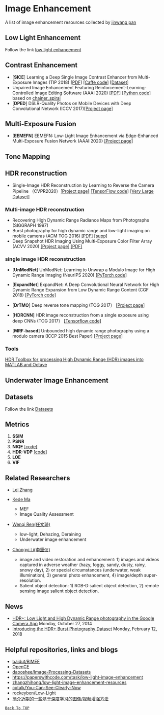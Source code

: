 # Image Enhancement

[comment]:<> (Anchor for Back to top)
<a id="head"/>

A list of image enhancement resources collected by [jinwang pan](https://github.com/eeerpjw)

## Low Light Enhancement
Follow the link [low light enhancement](low-light/README.md)


## Contrast Enhancement
- [**SICE**] Learning a Deep Single Image Contrast Enhancer from Multi-Exposure Images (TIP 2018) [[PDF]](http://www4.comp.polyu.edu.hk/~cslzhang/paper/SICE.pdf) [[Caffe code]](https://github.com/csjcai/SICE) [[Dataset]](https://github.com/csjcai/SICE)
- Unpaired Image Enhancement Featuring Reinforcement-Learning-Controlled Image Editing Software (AAAI 2020) [[PDF]](https://arxiv.org/pdf/1912.07833.pdf) [[Python code]](https://github.com/satoshi-kosugi/Unpaired-Image-Enhancement) based on [chainer_spiral](https://github.com/DwangoMediaVillage/chainer_spiral)
- [**DPED**] DSLR-Quality Photos on Mobile Devices with Deep Convolutional Network (ICCV 2017)[[Project page]](https://people.ee.ethz.ch/~ihnatova/)

## Multi-Exposure Fusion
- [**EEMEFN**] EEMEFN: Low-Light Image Enhancement via Edge-Enhanced Multi-Exposure Fusion Network (AAAI 2020) [[Project page]](https://zjuvag.org/publications/eemefn/)


## Tone Mapping

## HDR reconstruction
- Single-Image HDR Reconstruction by Learning to Reverse the Camera Pipeline （CVPR2020）[[Project page]](https://alex04072000.github.io/SingleHDR/) [[TensorFlow code]](https://github.com/alex04072000/SingleHDR) [[Very Large Dataset]](https://alex04072000.github.io/SingleHDR/)

### Multi-image HDR reconstruction

- Recovering High Dynamic Range Radiance Maps from Photographs (SIGGRAPH 1997)
- Burst photography for high dynamic range and low-light imaging on mobile cameras (ACM TOG 2016) [[PDF]](https://people.csail.mit.edu/hasinoff/pubs/HasinoffEtAl16-hdrplus.pdf) [[supp]](http://graphics.stanford.edu/papers/hdrp/hasinoff-hdrplus-sigasia16-supp.pdf)
- Deep Snapshot HDR Imaging Using Multi-Exposure Color Filter Array (ACVV 2020) [[Project page]](http://www.ok.sc.e.titech.ac.jp/res/DSHDR/) [[PDF]](http://www.ok.sc.e.titech.ac.jp/res/DSHDR/data/ACCV2020.pdf) 



### single image HDR reconstruction

- [**UnModNet**] UnModNet: Learning to Unwrap a Modulo Image for High Dynamic Range Imaging (NeurIPS 2020) [[PyTorch code]](https://github.com/fourson/UnModNet)

- [**ExpandNet**] ExpandNet: A Deep Convolutional Neural Network for High Dynamic Range Expansion from Low Dynamic Range Content (CGF 2018) [[PyTorch code]](https://github.com/dmarnerides/hdr-expandnet)

- [**DrTMO**] Deep reverse tone mapping (TOG 2017） [[Project page]](http://www.cgg.cs.tsukuba.ac.jp/~endo/projects/DrTMO/)

- [**HDRCNN**] HDR image reconstruction from a single exposure using deep CNNs (TOG 2017） [[Tensorflow code]](https://github.com/gabrieleilertsen/hdrcnn)

- [**MRF-based**] Unbounded high dynamic range photography using a modulo camera (ICCP 2015 Best Paper) [[Project page]](https://web.media.mit.edu/~hangzhao/modulo.html)

### Tools

[HDR Toolbox for processing High Dynamic Range (HDR) images into MATLAB and Octave](https://github.com/banterle/HDR_Toolbox)

## Underwater Image Enhancement


## Datasets
Follow the link [Datasets](Datasets/README.md)

## Metrics

1. **SSIM**
2. **PSNR**
3. **NIQE** [[code]](https://github.com/csjunxu/Bovik_NIQE_SPL2013)
4. **HDR-VDP** [[code]](http://hdrvdp.sourceforge.net/wiki/)
5. **LOE**
6. **VIF**







## Related Researchers
- [Lei Zhang](http://www4.comp.polyu.edu.hk/~cslzhang/)
  
- [Kede Ma](https://ece.uwaterloo.ca/~k29ma/)
  - MEF 
  - Image Quality Assessment 
- [Wenqi Ren(任文琦)](https://sites.google.com/site/renwenqi888/)
  - low-light, Dehazing, Deraining
  - Underwater image enhancement
- [Chongyi Li(李重仪)](https://li-chongyi.github.io)
  - image and video restoration and enhancement: 1) images and videos captured in adverse weather (hazy, foggy, sandy, dusty, rainy, snowy day), 2) or special circumstances (underwater, weak illumination), 3) general photo enhancement, 4) image/depth super-resolution.
  - Salient object detection: 1) RGB-D salient object detection, 2) remote sensing image salient object detection.

## News


- [HDR+: Low Light and High Dynamic Range photography in the Google Camera App](https://ai.googleblog.com/2014/10/hdr-low-light-and-high-dynamic-range.html) Monday, October 27, 2014
- [Introducing the HDR+ Burst Photography Dataset](https://ai.googleblog.com/2018/02/introducing-hdr-burst-photography.html) Monday, February 12, 2018




## Helpful repositories, links and blogs

- [baidut/BIMEF](https://github.com/baidut/BIMEF)
- [OpenCE](https://github.com/baidut/OpenCE)
- [daooshee/Image-Processing-Datasets](https://github.com/daooshee/Image-Processing-Datasets)
- https://paperswithcode.com/task/low-light-image-enhancement
- [zhangzhihong/low-light-image-enhancement-resources](https://github.com/zhangzhihong/low-light-image-enhancement-resources)
- [cxtalk/You-Can-See-Clearly-Now](https://github.com/cxtalk/You-Can-See-Clearly-Now)
- [rockeyben/Low-Light](https://github.com/rockeyben/Low-Light)
- [简介近期的一些基于深度学习的图像/视频增强方法](https://zhuanlan.zhihu.com/p/164328373)



<a href="#head">`Back To TOP`</a>